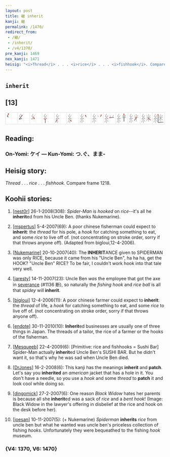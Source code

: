```yaml
---
layout: post
title: 継 inherit
kanji: 継
permalink: /1470/
redirect_from:
 - /継/
 - /inherit/
 - /v4/1370/
pre_kanji: 1469
nex_kanji: 1471
heisig: "<i>Thread</i> . . . <i>rice</i> . . . <i>fishhook</i>. Compare frame 1218."
---
```


## `inherit`

## [13]

<div class="stroke"><img src="../images/E7B699.png" /></div>

## Reading:

### On-Yomi: ケイ &mdash; Kun-Yomi: つ.ぐ、まま-

## Heisig story:

<i>Thread</i> . . . <i>rice</i> . . . <i>fishhook</i>. Compare frame 1218.

## Koohii stories:

1) [<a href="http://kanji.koohii.com/profile/nest0r">nest0r</a>] 26-1-2008(308): <em>Spider-Man</em> is <em>hooked</em> on <em>rice</em>--it&#039;s all he<strong> inherit</strong>ed from his Uncle Ben. (thanks Nukemarine).

2) [<a href="http://kanji.koohii.com/profile/mspertus">mspertus</a>] 5-4-2007(69): A poor chinese fisherman could expect to <strong>inherit</strong>: the <em>thread</em> for his pole, a <em>hook</em> for catching something to eat, and some <em>rice</em> to live off of. (not concentrating on stroke order, sorry if that throws anyone off). (Adapted from bigloui,12-4-2006).

3) [<a href="http://kanji.koohii.com/profile/Nukemarine">Nukemarine</a>] 20-10-2007(40): The<strong> INHERIT</strong>ANCE given to SPIDERMAN was only RICE, because it came from his &quot;Uncle Ben&quot;, ha ha ha, get the HOOK? &quot;Uncle Ben&quot; RICE? To be fair, I couldn&#039;t work hook into that tale very well.

4) [<a href="http://kanji.koohii.com/profile/jaresty">jaresty</a>] 14-11-2007(23): Uncle Ben <em>was</em> the employee that got the axe in <a href="../v4/1136">severance</a> (#1136 断), so naturally the <em>fishing hook</em> and <em>rice ball</em> is all that <em>spidey</em> will<strong> inherit</strong>.

5) [<a href="http://kanji.koohii.com/profile/bigloui">bigloui</a>] 12-4-2006(11): A poor chinese farmer could expect to<strong> inherit</strong>: the <em>thread</em> of life, a <em>hook</em> for catching something to eat, and some <em>rice</em> to live off of. (not concentrating on stroke order, sorry if that throws anyone off).

6) [<a href="http://kanji.koohii.com/profile/endote">endote</a>] 30-11-2010(10): <strong>Inherit</strong>ed businesses are usually one of three things in Japan. The threads of a tailor, the rice of a farmer or the hooks of the fisherman.

7) [<a href="http://kanji.koohii.com/profile/Mesqueeb">Mesqueeb</a>] 22-4-2009(6): [Primitive: rice and fishhooks = Sushi Bar] Spider-Man actually<strong> inherit</strong>ed Uncle Ben&#039;s SUSHI BAR. But he didn&#039;t want it, so that&#039;s why he was sad when Uncle Ben died.

8) [<a href="http://kanji.koohii.com/profile/DrJones">DrJones</a>] 16-2-2008(6): This kanji has the meanings <strong>inherit</strong> and <strong>patch</strong>. Let&#039;s say you <strong>inherited</strong> an <em>american</em> jacket that has a hole in it. You don&#039;t have a needle, so you use a <em>hook</em> and some <em>thread</em> to <strong>patch</strong> it and look cool while doing so.

9) [<a href="http://kanji.koohii.com/profile/dingomick">dingomick</a>] 27-2-2007(6): One reason <em>Black Widow</em> hates her parents is because all she<strong> inherit</strong>ed was a sack of <em>rice</em> and a <em>bent hook</em>! (Image: Black Widow in the lawyer&#039;s offering in disbelief at the rice and hook on the desk before her).

10) [<a href="http://kanji.koohii.com/profile/joesan">joesan</a>] 10-11-2007(5): (+ Nukemarine) <em>Spiderman</em> <strong>inherits</strong> <em>rice</em> from uncle ben but what he wanted was uncle ben&#039;s priceless collection of fishing <em>hooks</em>. Unfortunately they were bequeathed to the fishing <em>hook</em> museum.

### {V4: 1370, V6: 1470}
